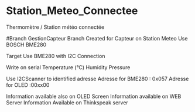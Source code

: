 # Station_Meteo_Connectee
Thermomètre / Station météo connectée

#Branch GestionCapteur
Branch Created for Capteur on Station Meteo
Use BOSCH BME280

Target
Use BME280 with I2C Connection

Write on serial
Temperature (°C)
Humidity
Pressure

Use I2CScanner to identified adresse
Adresse for BME280 : 0x057
Adresse for OLED :00xx00

Information available also on OLED Screen
Information available on WEB Server
Information Available on Thinkspeak server
